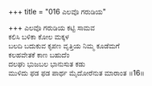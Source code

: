 +++
title = "016 ಎಲವೊ ಗರುಡಿಯ"

+++
ಎಲವೊ ಗರುಡಿಯ ಕಟ್ಟಿ ಸಾಮವ  
ಕಲಿಸಿ ಬಳಿಕಾ ಕೋಲ ಮಕ್ಕಳ  
ಬಲದಿ ಬದುಕುವ ಕೃಪಣ ವೃತ್ತಿಯ ನಿಮ್ಮ ಕೂಡೆಮಗೆ  
ಕಲಹವೇತಕೆ ಕಾಣ ಬಹುದೆಂ  
ದಲಘು ಭುಜಬಲ ಭಾನುಸುತ ಕಡು  
ಮುಳಿದು ಫಡ ಫಡ ಪಾರ್ಥ ಮೈದೋರೆನುತ ಮಾರಾಂತ      ॥16॥
